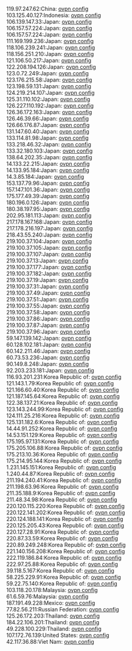 119.97.247.62:China: [ovpn config](vpn/119_97_247_62.ovpn)  
103.125.40.127:Indonesia: [ovpn config](vpn/103_125_40_127.ovpn)  
106.139.147.33:Japan: [ovpn config](vpn/106_139_147_33.ovpn)  
106.157.57.224:Japan: [ovpn config](vpn/106_157_57_224.ovpn)  
106.157.57.224:Japan: [ovpn config](vpn/106_157_57_224.ovpn)  
111.169.199.236:Japan: [ovpn config](vpn/111_169_199_236.ovpn)  
118.106.239.241:Japan: [ovpn config](vpn/118_106_239_241.ovpn)  
118.156.251.210:Japan: [ovpn config](vpn/118_156_251_210.ovpn)  
121.106.50.217:Japan: [ovpn config](vpn/121_106_50_217.ovpn)  
122.208.194.126:Japan: [ovpn config](vpn/122_208_194_126.ovpn)  
123.0.72.249:Japan: [ovpn config](vpn/123_0_72_249.ovpn)  
123.176.215.58:Japan: [ovpn config](vpn/123_176_215_58.ovpn)  
123.198.59.131:Japan: [ovpn config](vpn/123_198_59_131.ovpn)  
124.219.214.107:Japan: [ovpn config](vpn/124_219_214_107.ovpn)  
125.31.110.102:Japan: [ovpn config](vpn/125_31_110_102.ovpn)  
126.227.110.192:Japan: [ovpn config](vpn/126_227_110_192.ovpn)  
126.36.172.163:Japan: [ovpn config](vpn/126_36_172_163.ovpn)  
126.46.39.66:Japan: [ovpn config](vpn/126_46_39_66.ovpn)  
126.66.176.87:Japan: [ovpn config](vpn/126_66_176_87.ovpn)  
131.147.60.40:Japan: [ovpn config](vpn/131_147_60_40.ovpn)  
133.114.81.98:Japan: [ovpn config](vpn/133_114_81_98.ovpn)  
133.218.46.32:Japan: [ovpn config](vpn/133_218_46_32.ovpn)  
133.32.180.103:Japan: [ovpn config](vpn/133_32_180_103.ovpn)  
138.64.202.35:Japan: [ovpn config](vpn/138_64_202_35.ovpn)  
14.133.22.215:Japan: [ovpn config](vpn/14_133_22_215.ovpn)  
14.133.95.184:Japan: [ovpn config](vpn/14_133_95_184.ovpn)  
14.3.85.184:Japan: [ovpn config](vpn/14_3_85_184.ovpn)  
153.137.79.96:Japan: [ovpn config](vpn/153_137_79_96.ovpn)  
157.147.101.36:Japan: [ovpn config](vpn/157_147_101_36.ovpn)  
175.177.49.39:Japan: [ovpn config](vpn/175_177_49_39.ovpn)  
180.196.0.126:Japan: [ovpn config](vpn/180_196_0_126.ovpn)  
180.38.197.95:Japan: [ovpn config](vpn/180_38_197_95.ovpn)  
202.95.181.113:Japan: [ovpn config](vpn/202_95_181_113.ovpn)  
217.178.167.168:Japan: [ovpn config](vpn/217_178_167_168.ovpn)  
217.178.216.197:Japan: [ovpn config](vpn/217_178_216_197.ovpn)  
218.43.55.240:Japan: [ovpn config](vpn/218_43_55_240.ovpn)  
219.100.37.104:Japan: [ovpn config](vpn/219_100_37_104.ovpn)  
219.100.37.105:Japan: [ovpn config](vpn/219_100_37_105.ovpn)  
219.100.37.107:Japan: [ovpn config](vpn/219_100_37_107.ovpn)  
219.100.37.13:Japan: [ovpn config](vpn/219_100_37_13.ovpn)  
219.100.37.177:Japan: [ovpn config](vpn/219_100_37_177.ovpn)  
219.100.37.182:Japan: [ovpn config](vpn/219_100_37_182.ovpn)  
219.100.37.19:Japan: [ovpn config](vpn/219_100_37_19.ovpn)  
219.100.37.31:Japan: [ovpn config](vpn/219_100_37_31.ovpn)  
219.100.37.49:Japan: [ovpn config](vpn/219_100_37_49.ovpn)  
219.100.37.51:Japan: [ovpn config](vpn/219_100_37_51.ovpn)  
219.100.37.55:Japan: [ovpn config](vpn/219_100_37_55.ovpn)  
219.100.37.58:Japan: [ovpn config](vpn/219_100_37_58.ovpn)  
219.100.37.86:Japan: [ovpn config](vpn/219_100_37_86.ovpn)  
219.100.37.87:Japan: [ovpn config](vpn/219_100_37_87.ovpn)  
219.100.37.96:Japan: [ovpn config](vpn/219_100_37_96.ovpn)  
59.147.139.142:Japan: [ovpn config](vpn/59_147_139_142.ovpn)  
60.128.102.181:Japan: [ovpn config](vpn/60_128_102_181.ovpn)  
60.142.211.46:Japan: [ovpn config](vpn/60_142_211_46.ovpn)  
60.73.53.236:Japan: [ovpn config](vpn/60_73_53_236.ovpn)  
90.149.8.248:Japan: [ovpn config](vpn/90_149_8_248.ovpn)  
92.203.233.181:Japan: [ovpn config](vpn/92_203_233_181.ovpn)  
116.93.201.231:Korea Republic of: [ovpn config](vpn/116_93_201_231.ovpn)  
121.143.1.79:Korea Republic of: [ovpn config](vpn/121_143_1_79.ovpn)  
121.166.60.40:Korea Republic of: [ovpn config](vpn/121_166_60_40.ovpn)  
121.187.145.64:Korea Republic of: [ovpn config](vpn/121_187_145_64.ovpn)  
122.38.137.21:Korea Republic of: [ovpn config](vpn/122_38_137_21.ovpn)  
123.143.244.99:Korea Republic of: [ovpn config](vpn/123_143_244_99.ovpn)  
124.111.25.216:Korea Republic of: [ovpn config](vpn/124_111_25_216.ovpn)  
125.131.182.6:Korea Republic of: [ovpn config](vpn/125_131_182_6.ovpn)  
14.44.91.252:Korea Republic of: [ovpn config](vpn/14_44_91_252.ovpn)  
14.53.151.129:Korea Republic of: [ovpn config](vpn/14_53_151_129.ovpn)  
175.195.97.131:Korea Republic of: [ovpn config](vpn/175_195_97_131.ovpn)  
175.205.106.88:Korea Republic of: [ovpn config](vpn/175_205_106_88.ovpn)  
175.213.10.36:Korea Republic of: [ovpn config](vpn/175_213_10_36.ovpn)  
175.214.95.144:Korea Republic of: [ovpn config](vpn/175_214_95_144.ovpn)  
1.231.145.151:Korea Republic of: [ovpn config](vpn/1_231_145_151.ovpn)  
1.240.44.87:Korea Republic of: [ovpn config](vpn/1_240_44_87.ovpn)  
211.194.240.41:Korea Republic of: [ovpn config](vpn/211_194_240_41.ovpn)  
211.198.63.96:Korea Republic of: [ovpn config](vpn/211_198_63_96.ovpn)  
211.35.188.9:Korea Republic of: [ovpn config](vpn/211_35_188_9.ovpn)  
211.48.34.98:Korea Republic of: [ovpn config](vpn/211_48_34_98.ovpn)  
220.120.115.220:Korea Republic of: [ovpn config](vpn/220_120_115_220.ovpn)  
220.122.141.202:Korea Republic of: [ovpn config](vpn/220_122_141_202.ovpn)  
220.124.188.141:Korea Republic of: [ovpn config](vpn/220_124_188_141.ovpn)  
220.125.205.43:Korea Republic of: [ovpn config](vpn/220_125_205_43.ovpn)  
220.127.28.91:Korea Republic of: [ovpn config](vpn/220_127_28_91.ovpn)  
220.87.33.59:Korea Republic of: [ovpn config](vpn/220_87_33_59.ovpn)  
220.89.249.248:Korea Republic of: [ovpn config](vpn/220_89_249_248.ovpn)  
221.140.156.208:Korea Republic of: [ovpn config](vpn/221_140_156_208.ovpn)  
222.119.186.84:Korea Republic of: [ovpn config](vpn/222_119_186_84.ovpn)  
222.97.25.88:Korea Republic of: [ovpn config](vpn/222_97_25_88.ovpn)  
39.118.5.167:Korea Republic of: [ovpn config](vpn/39_118_5_167.ovpn)  
58.225.229.91:Korea Republic of: [ovpn config](vpn/58_225_229_91.ovpn)  
59.22.75.140:Korea Republic of: [ovpn config](vpn/59_22_75_140.ovpn)  
103.118.20.178:Malaysia: [ovpn config](vpn/103_118_20_178.ovpn)  
61.6.59.76:Malaysia: [ovpn config](vpn/61_6_59_76.ovpn)  
187.191.49.228:Mexico: [ovpn config](vpn/187_191_49_228.ovpn)  
77.82.56.211:Russian Federation: [ovpn config](vpn/77_82_56_211.ovpn)  
125.26.172.203:Thailand: [ovpn config](vpn/125_26_172_203.ovpn)  
184.22.106.201:Thailand: [ovpn config](vpn/184_22_106_201.ovpn)  
49.228.100.229:Thailand: [ovpn config](vpn/49_228_100_229.ovpn)  
107.172.76.139:United States: [ovpn config](vpn/107_172_76_139.ovpn)  
42.117.36.88:Viet Nam: [ovpn config](vpn/42_117_36_88.ovpn)  

